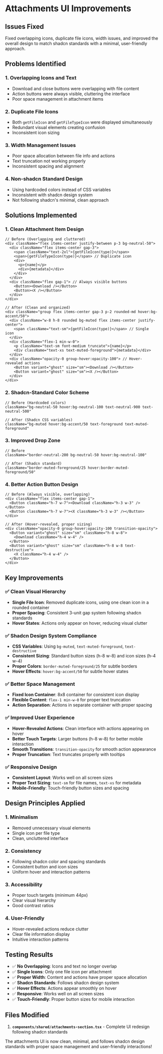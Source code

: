 # Attachments UI Improvements

## Issues Fixed
Fixed overlapping icons, duplicate file icons, width issues, and improved the overall design to match shadcn standards with a minimal, user-friendly approach.

## Problems Identified

### 1. **Overlapping Icons and Text**
- Download and close buttons were overlapping with file content
- Action buttons were always visible, cluttering the interface
- Poor space management in attachment items

### 2. **Duplicate File Icons**
- Both `getFileIcon` and `getFileTypeIcon` were displayed simultaneously
- Redundant visual elements creating confusion
- Inconsistent icon sizing

### 3. **Width Management Issues**
- Poor space allocation between file info and actions
- Text truncation not working properly
- Inconsistent spacing and alignment

### 4. **Non-shadcn Standard Design**
- Using hardcoded colors instead of CSS variables
- Inconsistent with shadcn design system
- Not following shadcn's minimal, clean approach

## Solutions Implemented

### 1. **Clean Attachment Item Design**
```tsx
// Before (Overlapping and cluttered)
<div className="flex items-center justify-between p-3 bg-neutral-50">
  <div className="flex items-center gap-3">
    <span className="text-2xl">{getFileIcon(type)}</span>
    <span>{getFileTypeIcon(type)}</span> // Duplicate icon
    <div>
      <p>{name}</p>
      <div>{metadata}</div>
    </div>
  </div>
  <div className="flex gap-1"> // Always visible buttons
    <Button><Download /></Button>
    <Button><X /></Button>
  </div>
</div>

// After (Clean and organized)
<div className="group flex items-center gap-3 p-2 rounded-md hover:bg-accent/50">
  <div className="w-8 h-8 rounded bg-muted flex items-center justify-center">
    <span className="text-sm">{getFileIcon(type)}</span> // Single icon
  </div>
  <div className="flex-1 min-w-0">
    <p className="text-sm font-medium truncate">{name}</p>
    <div className="text-xs text-muted-foreground">{metadata}</div>
  </div>
  <div className="opacity-0 group-hover:opacity-100"> // Hover-revealed actions
    <Button variant="ghost" size="sm"><Download /></Button>
    <Button variant="ghost" size="sm"><X /></Button>
  </div>
</div>
```

### 2. **Shadcn-Standard Color Scheme**
```tsx
// Before (Hardcoded colors)
className="bg-neutral-50 hover:bg-neutral-100 text-neutral-900 text-neutral-500"

// After (Shadcn CSS variables)
className="bg-muted hover:bg-accent/50 text-foreground text-muted-foreground"
```

### 3. **Improved Drop Zone**
```tsx
// Before
className="border-neutral-200 bg-neutral-50 hover:bg-neutral-100"

// After (Shadcn standard)
className="border-muted-foreground/25 hover:border-muted-foreground/50"
```

### 4. **Better Action Button Design**
```tsx
// Before (Always visible, overlapping)
<div className="flex items-center gap-1">
  <Button className="h-7 w-7"><Download className="h-3 w-3" /></Button>
  <Button className="h-7 w-7"><X className="h-3 w-3" /></Button>
</div>

// After (Hover-revealed, proper sizing)
<div className="opacity-0 group-hover:opacity-100 transition-opacity">
  <Button variant="ghost" size="sm" className="h-8 w-8">
    <Download className="h-4 w-4" />
  </Button>
  <Button variant="ghost" size="sm" className="h-8 w-8 text-destructive">
    <X className="h-4 w-4" />
  </Button>
</div>
```

## Key Improvements

### ✅ **Clean Visual Hierarchy**
- **Single File Icon**: Removed duplicate icons, using one clean icon in a rounded container
- **Proper Spacing**: Consistent 3-unit gap system following shadcn standards
- **Hover States**: Actions only appear on hover, reducing visual clutter

### ✅ **Shadcn Design System Compliance**
- **CSS Variables**: Using `bg-muted`, `text-muted-foreground`, `text-destructive`
- **Consistent Sizing**: Standard button sizes (h-8 w-8) and icon sizes (h-4 w-4)
- **Proper Colors**: `border-muted-foreground/25` for subtle borders
- **Hover Effects**: `hover:bg-accent/50` for subtle hover states

### ✅ **Better Space Management**
- **Fixed Icon Container**: 8x8 container for consistent icon display
- **Flexible Content**: `flex-1 min-w-0` for proper text truncation
- **Action Separation**: Actions in separate container with proper spacing

### ✅ **Improved User Experience**
- **Hover-Revealed Actions**: Clean interface with actions appearing on hover
- **Better Touch Targets**: Larger buttons (h-8 w-8) for better mobile interaction
- **Smooth Transitions**: `transition-opacity` for smooth action appearance
- **Proper Truncation**: Text truncates properly with tooltips

### ✅ **Responsive Design**
- **Consistent Layout**: Works well on all screen sizes
- **Proper Text Sizing**: `text-sm` for file names, `text-xs` for metadata
- **Mobile-Friendly**: Touch-friendly button sizes and spacing

## Design Principles Applied

### 1. **Minimalism**
- Removed unnecessary visual elements
- Single icon per file type
- Clean, uncluttered interface

### 2. **Consistency**
- Following shadcn color and spacing standards
- Consistent button and icon sizes
- Uniform hover and interaction patterns

### 3. **Accessibility**
- Proper touch targets (minimum 44px)
- Clear visual hierarchy
- Good contrast ratios

### 4. **User-Friendly**
- Hover-revealed actions reduce clutter
- Clear file information display
- Intuitive interaction patterns

## Testing Results

- ✅ **No Overlapping**: Icons and text no longer overlap
- ✅ **Single Icons**: Only one file icon per attachment
- ✅ **Proper Width**: Content and actions have proper space allocation
- ✅ **Shadcn Standards**: Follows shadcn design system
- ✅ **Hover Effects**: Actions appear smoothly on hover
- ✅ **Responsive**: Works well on all screen sizes
- ✅ **Touch-Friendly**: Proper button sizes for mobile interaction

## Files Modified

1. **`components/shared/attachments-section.tsx`** - Complete UI redesign following shadcn standards

The attachments UI is now clean, minimal, and follows shadcn design standards with proper space management and user-friendly interactions!
